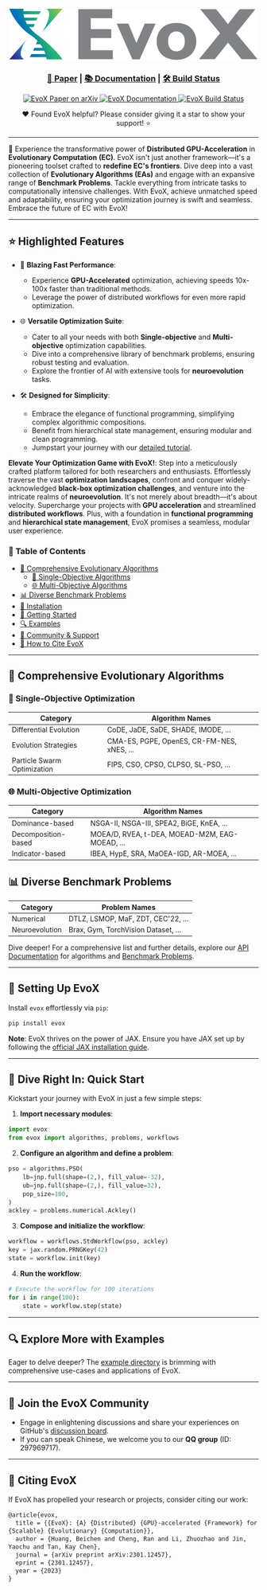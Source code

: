 <p align="center">
  <img src="https://raw.githubusercontent.com/EMI-Group/evox/main/docs/source/_static/evox_logo_with_title.svg" width="500px" alt="EvoX Logo"/>
</p>

<h3 align="center">
  <a href="https://arxiv.org/abs/2301.12457">📄 Paper</a> |
  <a href="https://evox.readthedocs.io/">📚 Documentation</a> |
  <a href="https://github.com/EMI-Group/evox/actions/workflows/python-package.yml">🛠️ Build Status</a>
</h3>

<p align="center">
  <a href="https://arxiv.org/abs/2301.12457">
    <img src="https://img.shields.io/badge/paper-arxiv-red?style=for-the-badge" alt="EvoX Paper on arXiv">
  </a>

  <a href="https://evox.readthedocs.io/">
    <img src="https://img.shields.io/badge/docs-readthedocs-blue?style=for-the-badge" alt="EvoX Documentation">
  </a>
  
  <a href="https://github.com/EMI-Group/evox/actions/workflows/python-package.yml">
    <img src="https://img.shields.io/github/actions/workflow/status/EMI-Group/evox/python-package.yml?style=for-the-badge" alt="EvoX Build Status">
  </a>
</p>

<p align="center">
  ❤️ Found EvoX helpful? Please consider giving it a star to show your support! ⭐
</p>

---

🌟 Experience the transformative power of **Distributed GPU-Acceleration** in **Evolutionary Computation (EC)**. EvoX isn't just another framework—it's a pioneering toolset crafted to **redefine EC's frontiers**. Dive deep into a vast collection of **Evolutionary Algorithms (EAs)** and engage with an expansive range of **Benchmark Problems**. Tackle everything from intricate tasks to computationally intensive challenges. With EvoX, achieve unmatched speed and adaptability, ensuring your optimization journey is swift and seamless. Embrace the future of EC with EvoX!

---

## ⭐️ Highlighted Features

- 🚀 **Blazing Fast Performance**:
  - Experience **GPU-Accelerated** optimization, achieving speeds 10x-100x faster than traditional methods.
  - Leverage the power of distributed workflows for even more rapid optimization.
  
- 🌐 **Versatile Optimization Suite**:
  - Cater to all your needs with both **Single-objective** and **Multi-objective** optimization capabilities.
  - Dive into a comprehensive library of benchmark problems, ensuring robust testing and evaluation.
  - Explore the frontier of AI with extensive tools for **neuroevolution** tasks.
  
- 🛠️ **Designed for Simplicity**:
  - Embrace the elegance of functional programming, simplifying complex algorithmic compositions.
  - Benefit from hierarchical state management, ensuring modular and clean programming.
  - Jumpstart your journey with our [detailed tutorial](https://evox.readthedocs.io/en/latest/guide/index.html).

**Elevate Your Optimization Game with EvoX!**: Step into a meticulously crafted platform tailored for both researchers and enthusiasts. Effortlessly traverse the vast **optimization landscapes**, confront and conquer widely-acknowledged **black-box optimization challenges**, and venture into the intricate realms of **neuroevolution**. It's not merely about breadth—it's about velocity. Supercharge your projects with **GPU acceleration** and streamlined **distributed workflows**. Plus, with a foundation in **functional programming** and **hierarchical state management**, EvoX promises a seamless, modular user experience.

### 📑 Table of Contents

- [🧬 Comprehensive Evolutionary Algorithms](#-comprehensive-evolutionary-algorithms)
    - [🎯 Single-Objective Algorithms](#-single-objective-algorithms)
    - [🌐 Multi-Objective Algorithms](#-multi-objective-algorithms)
- [📊 Diverse Benchmark Problems](#-diverse-benchmark-problems)
- [🔧 Installation](#-setting-up-evox)
- [🚀 Getting Started](#-dive-right-in-quick-start)
- [🔍 Examples](#-explore-more-with-examples)
- [🤝 Community & Support](#-join-the-evox-community)
- [📝 How to Cite EvoX](#-citing-evox)

---

## 🧬 Comprehensive Evolutionary Algorithms

### 🎯 Single-Objective Optimization

| Category                    | Algorithm Names                             |
| --------------------------- | ------------------------------------------ |
| Differential Evolution      | CoDE, JaDE, SaDE, SHADE, IMODE, ...        |
| Evolution Strategies        | CMA-ES, PGPE, OpenES, CR-FM-NES, xNES, ... |
| Particle Swarm Optimization | FIPS, CSO, CPSO, CLPSO, SL-PSO, ...        |

### 🌐 Multi-Objective Optimization

| Category           | Algorithm Names                                 |
| ------------------ | ---------------------------------------------- |
| Dominance-based    | NSGA-II, NSGA-III, SPEA2, BiGE, KnEA, ...      |
| Decomposition-based| MOEA/D, RVEA, t-DEA, MOEAD-M2M, EAG-MOEAD, ... |
| Indicator-based    | IBEA, HypE, SRA, MaOEA-IGD, AR-MOEA, ...       |

## 📊 Diverse Benchmark Problems

| Category      | Problem Names                           |
| ------------- | --------------------------------------- |
| Numerical     | DTLZ, LSMOP, MaF, ZDT, CEC'22,  ...    |
| Neuroevolution| Brax, Gym, TorchVision Dataset, ...    |

Dive deeper! For a comprehensive list and further details, explore our [API Documentation](https://evox.readthedocs.io/en/latest/api/algorithms/index.html) for algorithms and [Benchmark Problems](https://evox.readthedocs.io/en/latest/api/problems/index.html).

---

## 🔧 Setting Up EvoX

Install `evox` effortlessly via `pip`:
```bash
pip install evox
```
**Note**: EvoX thrives on the power of JAX. Ensure you have JAX set up by following the [official JAX installation guide](https://github.com/google/jax?tab=readme-ov-file#installation).

---

## 🚀 Dive Right In: Quick Start

Kickstart your journey with EvoX in just a few simple steps:
1. **Import necessary modules**:
```python
import evox
from evox import algorithms, problems, workflows
```
2. **Configure an algorithm and define a problem**:
```python
pso = algorithms.PSO(
    lb=jnp.full(shape=(2,), fill_value=-32),
    ub=jnp.full(shape=(2,), fill_value=32),
    pop_size=100,
)
ackley = problems.numerical.Ackley()
```
3. **Compose and initialize the workflow**:
```python
workflow = workflows.StdWorkflow(pso, ackley)
key = jax.random.PRNGKey(42)
state = workflow.init(key)
```
4. **Run the workflow**:
```python
# Execute the workflow for 100 iterations
for i in range(100):
    state = workflow.step(state)
```

---

## 🔍 Explore More with Examples

Eager to delve deeper? The [example directory](https://github.com/EMI-Group/evox/tree/main/examples) is brimming with comprehensive use-cases and applications of EvoX.

---

## 🤝 Join the EvoX Community

- Engage in enlightening discussions and share your experiences on GitHub's [discussion board](https://github.com/EMI-Group/evox/discussions).
- If you can speak Chinese, we welcome you to our **QQ group** (ID: 297969717).

---

## 📝 Citing EvoX

If EvoX has propelled your research or projects, consider citing our work:
```
@article{evox,
  title = {{EvoX}: {A} {Distributed} {GPU}-accelerated {Framework} for {Scalable} {Evolutionary} {Computation}},
  author = {Huang, Beichen and Cheng, Ran and Li, Zhuozhao and Jin, Yaochu and Tan, Kay Chen},
  journal = {arXiv preprint arXiv:2301.12457},
  eprint = {2301.12457},
  year = {2023}
}
```

